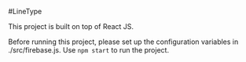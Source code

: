 #LineType

This project is built on top of React JS.

Before running this project, please set up the configuration variables in ./src/firebase.js.
Use `npm start` to run the project.
